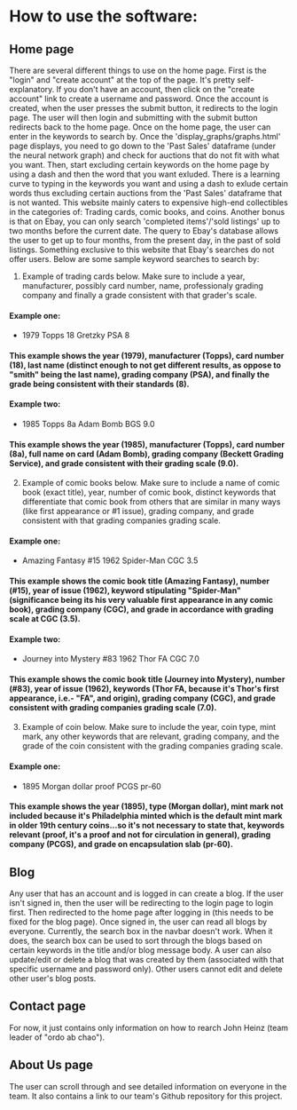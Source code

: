 # How to use the software: 
## Home page
There are several different things to use on the home page. First is the "login" and "create account" at the top of the page. It's 
pretty self-explanatory. If you don't have an account, then click on the "create account" link to create a username and password. 
Once the account is created, when the user presses the submit button, it redirects to the login page. The user will then login and 
submitting with the submit button redirects back to the home page. Once on the home page, the user can enter in the keywords to 
search by. Once the 'display_graphs/graphs.html' page displays, you need to go down to the 'Past Sales' dataframe (under the neural network graph) and check for auctions that do not fit with what you want. Then, start excluding certain keywords on the home page by using a dash and then the word that you want exluded. There is a learning curve to typing in the keywords you want and using a dash to exlude certain words thus excluding certain auctions from the 'Past Sales' dataframe that is not wanted. This website mainly caters to expensive high-end collectibles in the categories of: Trading cards, comic books, and coins. Another bonus is that on Ebay, you can only search 'completed items'/'sold listings' up to two months before the current date. The query to Ebay's database allows the user to get up to four months, from the present day, in the past of sold listings. Something exclusive to this website that Ebay's searches do not offer users.
Below are some sample keyword searches to search by:
1. Example of trading cards below. Make sure to include a year, manufacturer, possibly card number, name, professionaly grading 
company and finally a grade consistent with that grader's scale.
#### Example one:
- 1979 Topps 18 Gretzky PSA 8
#### This example shows the year (1979), manufacturer (Topps), card number (18), last name (distinct enough to not get different results, as oppose to "smith" being the last name), grading company (PSA), and finally the grade being consistent with their standards (8).
#### Example two:
- 1985 Topps 8a Adam Bomb BGS 9.0
#### This example shows the year (1985), manufacturer (Topps), card number (8a), full name on card (Adam Bomb), grading company (Beckett Grading Service), and grade consistent with their grading scale (9.0).
2. Example of comic books below. Make sure to include a name of comic book (exact title), year, number of comic book, distinct keywords that 
differentiate that comic book from others that are similar in many ways (like first appearance or #1 issue), grading company, and grade 
consistent with that grading companies grading scale.
#### Example one:
- Amazing Fantasy #15 1962 Spider-Man CGC 3.5
#### This example shows the comic book title (Amazing Fantasy), number (#15), year of issue (1962), keyword stipulating "Spider-Man" (significance being its his very valuable first appearance in any comic book), grading company (CGC), and grade in accordance with grading scale at CGC (3.5).
#### Example two:
- Journey into Mystery #83 1962 Thor FA CGC 7.0
#### This example shows the comic book title (Journey into Mystery), number (#83), year of issue (1962), keywords (Thor FA, because it's Thor's first appearance, i.e.- "FA", and origin), grading company (CGC), and grade consistent with grading companies grading scale (7.0).
3. Example of coin below. Make sure to include the year, coin type, mint mark, any other keywords that are relevant, grading company, and the grade of the coin consistent with the grading companies grading scale.
#### Example one:
- 1895 Morgan dollar proof PCGS pr-60
#### This example shows the year (1895), type (Morgan dollar), mint mark not included because it's Philadelphia minted which is the default mint mark in older 19th century coins...so it's not necessary to state that, keywords relevant (proof, it's a proof and not for circulation in general), grading company (PCGS), and grade on encapsulation slab (pr-60).
## Blog
Any user that has an account and is logged in can create a blog. If the user isn't signed in, then the user will be redirecting to the login 
page to login first. Then redirected to the home page after logging in (this needs to be fixed for the blog page). Once signed in, the user 
can read all blogs by everyone. Currently, the search box in the navbar doesn't work. When it does, the search box can be used to sort 
through the blogs based on certain keywords in the title and/or blog message body. A user can also update/edit or delete a blog that was 
created by them (associated with that specific username and password only). Other users cannot edit and delete other user's blog posts.
## Contact page
For now, it just contains only information on how to rearch John Heinz (team leader of "ordo ab chao").
## About Us page
The user can scroll through and see detailed information on everyone in the team. It also contains a link to our team's Github repository 
for this project.
